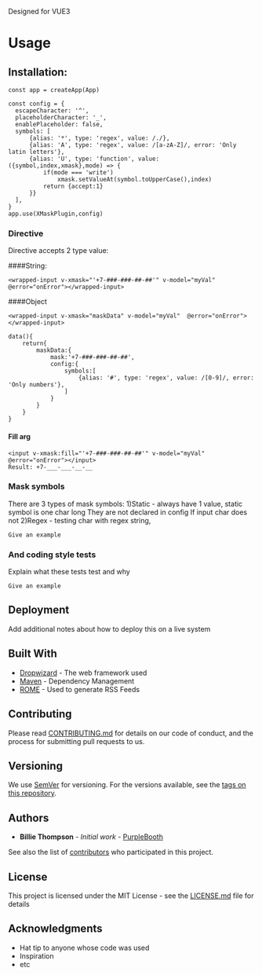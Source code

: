 Designed for VUE3
# Usage

## Installation:
```
const app = createApp(App)

const config = {
  escapeCharacter: '^',
  placeholderCharacter: '_',
  enablePlaceholder: false,
  symbols: [
      {alias: '*', type: 'regex', value: /./},
      {alias: 'A', type: 'regex', value: /[a-zA-Z]/, error: 'Only latin letters'},
      {alias: 'U', type: 'function', value: ({symbol,index,xmask},mode) => {
          if(mode === 'write')
              xmask.setValueAt(symbol.toUpperCase(),index)
          return {accept:1}
      }}
  ],
}
app.use(XMaskPlugin,config)
```

### Directive

Directive accepts 2 type value:

####String:
```
<wrapped-input v-xmask="'+7-###-###-##-##'" v-model="myVal"  @error="onError"></wrapped-input>
```

####Object

```
<wrapped-input v-xmask="maskData" v-model="myVal"  @error="onError"></wrapped-input>

data(){
    return{
        maskData:{
            mask:'+7-###-###-##-##',
            config:{
                symbols:[ 
                    {alias: '#', type: 'regex', value: /[0-9]/, error: 'Only numbers'},
                ]
            }
        }
    }
}
```

#### Fill arg
```
<input v-xmask:fill="'+7-###-###-##-##'" v-model="myVal"  @error="onError"></input>
Result: +7-___-___-__-__

```

### Mask symbols
There are 3 types of mask symbols:
1)Static - always have 1 value, static symbol is one char long
They are not declared in config
If input char does not 
2)Regex - testing char with regex string, 


```
Give an example
```

### And coding style tests

Explain what these tests test and why

```
Give an example
```

## Deployment

Add additional notes about how to deploy this on a live system

## Built With

* [Dropwizard](http://www.dropwizard.io/1.0.2/docs/) - The web framework used
* [Maven](https://maven.apache.org/) - Dependency Management
* [ROME](https://rometools.github.io/rome/) - Used to generate RSS Feeds

## Contributing

Please read [CONTRIBUTING.md](https://gist.github.com/PurpleBooth/b24679402957c63ec426) for details on our code of conduct, and the process for submitting pull requests to us.

## Versioning

We use [SemVer](http://semver.org/) for versioning. For the versions available, see the [tags on this repository](https://github.com/your/project/tags). 

## Authors

* **Billie Thompson** - *Initial work* - [PurpleBooth](https://github.com/PurpleBooth)

See also the list of [contributors](https://github.com/your/project/contributors) who participated in this project.

## License

This project is licensed under the MIT License - see the [LICENSE.md](LICENSE.md) file for details

## Acknowledgments

* Hat tip to anyone whose code was used
* Inspiration
* etc
